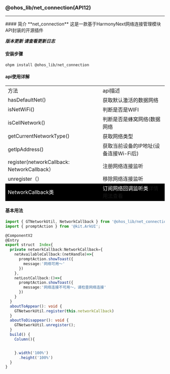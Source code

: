 ### @ohos_lib/net_connection(API12)
<hr/>
#### 简介
**net_connection** 这是一款基于HarmonyNext网络连接管理模块API封装的开源插件

***版本更新 请查看更新日志***

#### 安装步骤

```ohpm
ohpm install @ohos_lib/net_connection
```
#### api使用详解

<table>
    <tbody>
        <tr>
         <td>方法</td>
         <td>api描述</td>
        </tr>
         <tr>
         <td>hasDefaultNet()</td>
         <td>获取默认激活的数据网络</td>
        </tr>
        <tr>
         <td>isNetWiFi()</td>
         <td>判断是否是WIFI</td>
        </tr>
         <tr>
         <td>isCellNetwork()</td>
         <td>判断是否是蜂窝网络(数据网络</td>
        </tr>
        <tr>
         <td>getCurrentNetworkType()</td>
         <td>获取网络类型</td>
        </tr>
        <tr>
         <td>getIpAddress()</td>
         <td>获取当前设备的IP地址(设备连接Wi-Fi后)</td>
        </tr>
         <tr >
         <td>register(networkCallback: NetworkCallback）</td>
         <td>注册网络连接监听</td>
        </tr>
         <tr>
         <td>unregister（）</td>
         <td>移除网络连接监听</td>
        </tr>
        <tr style="background:black;color:#fff">
        <td>NetworkCallback类</td>
        <td>订阅网络回调监听类<a hre="https://developer.huawei.com/consumer/cn/doc/harmonyos-references/js-apis-net-connection#onnetavailable">详情用法查看</a></td>
        </tr>
    </tbody>
</table>

#### 基本用法

```typescript
import { GTNetworkUtil, NetworkCallback } from '@ohos_lib/net_connection';
import { promptAction } from '@kit.ArkUI';

@ComponentV2
@Entry
export struct  Index{
  private networkCallback:NetworkCallback={
    netAvailableCallback:(netHandle)=>{
      promptAction.showToast({
        message:'网络可用～'
      })
    },
    netLostCallback:()=>{
      promptAction.showToast({
        message:'网络连接不可用～，请检查网络连接'
      })
    }
  }
  aboutToAppear(): void {
    GTNetworkUtil.register(this.networkCallback)
  }
  aboutToDisappear(): void {
    GTNetworkUtil.unregister();
  }
  build() {
    Column(){


    }.width('100%')
      .height('100%')
  }
}
```
